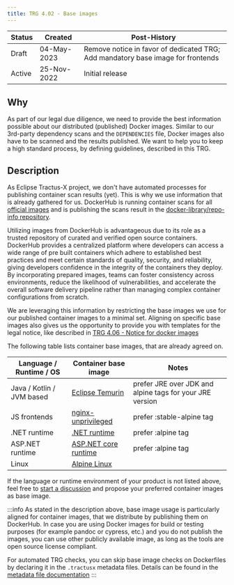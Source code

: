 ```yaml
---
title: TRG 4.02 - Base images
---
```


| Status | Created     | Post-History                                                                    |
|--------|-------------|---------------------------------------------------------------------------------|
| Draft  | 04-May-2023 | Remove notice in favor of dedicated TRG; Add mandatory base image for frontends |
| Active | 25-Nov-2022 | Initial release                                                                 |

## Why

As part of our legal due diligence, we need to provide the best information possible about our distributed (published) Docker images.
Similar to our 3rd-party dependency scans and the `DEPENDENCIES` file, Docker images also have to be scanned and the results published.
We want to help you to keep a high standard process, by defining guidelines, described in this TRG.

## Description

As Eclipse Tractus-X project, we don't have automated processes for publishing container scan results (yet). This is why we use information that is already gathered for us.
DockerHub is running container scans for all [official images](https://docs.docker.com/trusted-content/official-images/)
and is publishing the scans result in the [docker-library/repo-info repository](https://github.com/docker-library/repo-info).

Utilizing images from DockerHub is advantageous due to its role as a trusted repository of curated and verified open source containers. 
DockerHub provides a centralized platform where developers can access a wide range of pre built containers which adhere to established best practices and meet certain standards of quality, security, and reliability, giving developers confidence in the integrity of the containers they deploy. By incorporating prepared images, teams can foster consistency across environments, reduce the likelihood of vulnerabilities, and accelerate the overall software delivery pipeline rather than managing complex container configurations from scratch.

We are leveraging this information by restricting the base images we use for our published container images to a minimal set.
Aligning on specific base images also gives us the opportunity to provide you with templates for the legal notice,
like described in [TRG 4.06 -  Notice for docker images](./trg-4-06.md)

The following table lists container base images, that are already agreed on.

| Language / Runtime / OS   | Container base image                                                       | Notes                                                    |
|---------------------------|----------------------------------------------------------------------------|----------------------------------------------------------|
| Java / Kotlin / JVM based | [Eclipse Temurin](https://hub.docker.com/_/eclipse-temurin)                | prefer JRE over JDK and alpine tags for your JRE version |
| JS frontends              | [nginx-unprivileged](https://hub.docker.com/r/nginxinc/nginx-unprivileged) | prefer :stable-alpine tag                                |
| .NET runtime              | [.NET runtime](https://hub.docker.com/_/microsoft-dotnet-runtime)          | prefer :alpine tag                                       |
| ASP.NET runtime           | [ASP.NET core runtime](https://hub.docker.com/_/microsoft-dotnet-aspnet)   | prefer :alpine tag                                       |
| Linux                     | [Alpine Linux](https://hub.docker.com/_/alpine)                            |

If the language or runtime environment of your product is not listed above, feel free to [start a discussion](https://github.com/eclipse-tractusx/sig-infra/discussions)
and propose your preferred container images as base image.

:::info
As stated in the description above, base image usage is particularly aligned for container images, that we distribute by publishing them on DockerHub.
In case you are using Docker images for build or testing purposes (for example pandoc or cypress, etc.) and you do not publish the images,
you can use other publicly available image, as long as the tools are open source license compliant.

For automated TRG checks, you can skip base image checks on Dockerfiles by declaring it in the `.tractusx` metadata files.
Details can be found in the [metadata file documentation](https://github.com/eclipse-tractusx/tractusx-quality-checks/blob/main/docs/metadata_file.md)
:::
